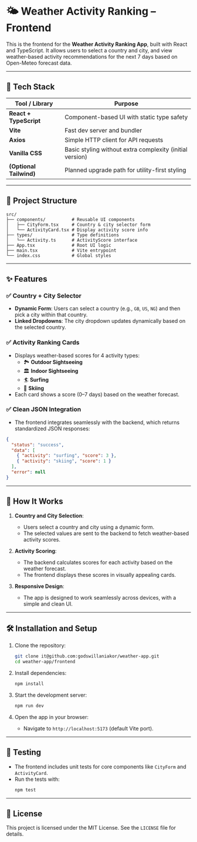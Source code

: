 # 🌤️ Weather Activity Ranking – Frontend

This is the frontend for the **Weather Activity Ranking App**, built with React and TypeScript. It allows users to select a country and city, and view weather-based activity recommendations for the next 7 days based on Open-Meteo forecast data.

---

## 🔧 Tech Stack

| Tool / Library        | Purpose                                                   |
|------------------------|-----------------------------------------------------------|
| **React + TypeScript** | Component-based UI with static type safety                |
| **Vite**              | Fast dev server and bundler                               |
| **Axios**             | Simple HTTP client for API requests                       |
| **Vanilla CSS**       | Basic styling without extra complexity (initial version)  |
| **(Optional Tailwind)**| Planned upgrade path for utility-first styling            |

---

## 🧱 Project Structure

```plaintext
src/
├── components/          # Reusable UI components
│   ├── CityForm.tsx     # Country & city selector form
│   └── ActivityCard.tsx # Display activity score info
├── types/               # Type definitions
│   └── Activity.ts      # ActivityScore interface
├── App.tsx              # Root UI logic
├── main.tsx             # Vite entrypoint
└── index.css            # Global styles
```

---

## ✨ Features

### ✅ Country + City Selector
- **Dynamic Form**: Users can select a country (e.g., `GB`, `US`, `NG`) and then pick a city within that country.
- **Linked Dropdowns**: The city dropdown updates dynamically based on the selected country.

### ✅ Activity Ranking Cards
- Displays weather-based scores for 4 activity types:
  - 🏞️ **Outdoor Sightseeing**
  - 🏛️ **Indoor Sightseeing**
  - 🏄 **Surfing**
  - 🎿 **Skiing**
- Each card shows a score (0–7 days) based on the weather forecast.

### ✅ Clean JSON Integration
- The frontend integrates seamlessly with the backend, which returns standardized JSON responses:
```json
{
  "status": "success",
  "data": [
    { "activity": "surfing", "score": 3 },
    { "activity": "skiing", "score": 1 }
  ],
  "error": null
}
```

---

## 🚀 How It Works

1. **Country and City Selection**:
   - Users select a country and city using a dynamic form.
   - The selected values are sent to the backend to fetch weather-based activity scores.

2. **Activity Scoring**:
   - The backend calculates scores for each activity based on the weather forecast.
   - The frontend displays these scores in visually appealing cards.

3. **Responsive Design**:
   - The app is designed to work seamlessly across devices, with a simple and clean UI.

---

## 🛠️ Installation and Setup

1. Clone the repository:
   ```bash
   git clone it@github.com:godswillaniakor/weather-app.git
   cd weather-app/frontend
   ```

2. Install dependencies:
   ```bash
   npm install
   ```

3. Start the development server:
   ```bash
   npm run dev
   ```

4. Open the app in your browser:
   - Navigate to `http://localhost:5173` (default Vite port).

---

## 🧪 Testing

- The frontend includes unit tests for core components like `CityForm` and `ActivityCard`.
- Run the tests with:
   ```bash
   npm test
   ```

---

## 📜 License

This project is licensed under the MIT License. See the `LICENSE` file for details.
